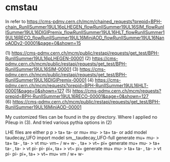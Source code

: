 # cmstau
In refer to 
https://cms-pdmv.cern.ch/mcm/chained_requests?prepid=BPH-chain_RunIISummer19UL16pLHEGEN_flowRunIISummer19UL16SIM_flowRunIISummer19UL16DIGIPremix_flowRunIISummer19UL16HLT_flowRunIISummer19UL16RECO_flowRunIISummer19UL16MiniAOD_flowRunIISummer19UL16NanoAODv2-00001&page=0&shown=15

(1) https://cms-pdmv.cern.ch/mcm/public/restapi/requests/get_test/BPH-RunIISummer19UL16pLHEGEN-00001
(2) https://cms-pdmv.cern.ch/mcm/public/restapi/requests/get_test/BPH-RunIISummer19UL16SIM-00001
(3) https://cms-pdmv.cern.ch/mcm/public/restapi/requests/get_test/BPH-RunIISummer19UL16DIGIPremix-00001
(4) https://cms-pdmv.cern.ch/mcm/requests?prepid=BPH-RunIISummer19UL16HLT-00001&page=0&shown=127
(5) https://cms-pdmv.cern.ch/mcm/requests?prepid=BPH-RunIISummer19UL16RECO-00001&page=0&shown=127	
(6) https://cms-pdmv.cern.ch/mcm/public/restapi/requests/get_test/BPH-RunIISummer19UL16MiniAOD-00001

My customized files can be found in the py directory.
Where I applied no Pileup in (3).
And tried various pythia options in (2)

LHE files are either 
p p > ta+ ta-
or
mu+ mu- > ta+ ta- 
or
add model taudecay_UFO
import model sm__taudecay_UFO-full
  generate mu+ mu- > ta+ ta- ,  ta- > vt mu- vm~ / w+ w- , ta+ > vt~ pi+
  generate mu+ mu- > ta+ ta- ,  ta- > vt pi- pi- pi+, ta+ > vt~ pi+ 
  generate mu+ mu- > ta+ ta- ,  ta- > vt pi- pi- pi+, ta+ > vt~ mu+ vm / w+ w-

